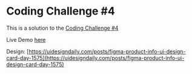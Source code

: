 # Coding Challenge #4

This is a solution to the [Coding Challenge #4](https://twitter.com/florinpop1705/status/1599460988004155392)

Live Demo [here](https://icodethis.netlify.app/cc04-product-info/index.html)

Design: [https://uidesigndaily.com/posts/figma-product-info-ui-design-card-day-1575](https://uidesigndaily.com/posts/figma-product-info-ui-design-card-day-1575)